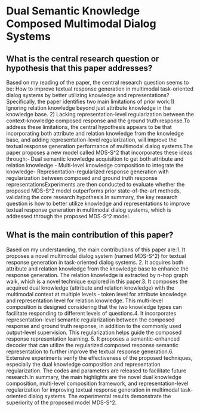 # Dual Semantic Knowledge Composed Multimodal Dialog Systems

## What is the central research question or hypothesis that this paper addresses?

Based on my reading of the paper, the central research question seems to be: How to improve textual response generation in multimodal task-oriented dialog systems by better utilizing knowledge and representations?Specifically, the paper identifies two main limitations of prior work:1) Ignoring relation knowledge beyond just attribute knowledge in the knowledge base. 2) Lacking representation-level regularization between the context-knowledge composed response and the ground truth response.To address these limitations, the central hypothesis appears to be that incorporating both attribute and relation knowledge from the knowledge base, and adding representation-level regularization, will improve the textual response generation performance of multimodal dialog systems.The paper proposes a new model called MDS-S^2 that incorporates these ideas through:- Dual semantic knowledge acquisition to get both attribute and relation knowledge - Multi-level knowledge composition to integrate the knowledge- Representation-regularized response generation with regularization between composed and ground truth response representationsExperiments are then conducted to evaluate whether the proposed MDS-S^2 model outperforms prior state-of-the-art methods, validating the core research hypothesis.In summary, the key research question is how to better utilize knowledge and representations to improve textual response generation in multimodal dialog systems, which is addressed through the proposed MDS-S^2 model.


## What is the main contribution of this paper?

Based on my understanding, the main contributions of this paper are:1. It proposes a novel multimodal dialog system (named MDS-S^2) for textual response generation in task-oriented dialog systems. 2. It acquires both attribute and relation knowledge from the knowledge base to enhance the response generation. The relation knowledge is extracted by n-hop graph walk, which is a novel technique explored in this paper.3. It composes the acquired dual knowledge (attribute and relation knowledge) with the multimodal context at multiple levels - token level for attribute knowledge and representation level for relation knowledge. This multi-level composition is designed considering that the two knowledge types can facilitate responding to different levels of questions.4. It incorporates representation-level semantic regularization between the composed response and ground truth response, in addition to the commonly used output-level supervision. This regularization helps guide the composed response representation learning. 5. It proposes a semantic-enhanced decoder that can utilize the regularized composed response semantic representation to further improve the textual response generation.6. Extensive experiments verify the effectiveness of the proposed techniques, especially the dual knowledge composition and representation regularization. The codes and parameters are released to facilitate future research.In summary, the main highlights are the novel dual knowledge composition, multi-level composition framework, and representation-level regularization for improving textual response generation in multimodal task-oriented dialog systems. The experimental results demonstrate the superiority of the proposed model MDS-S^2.
